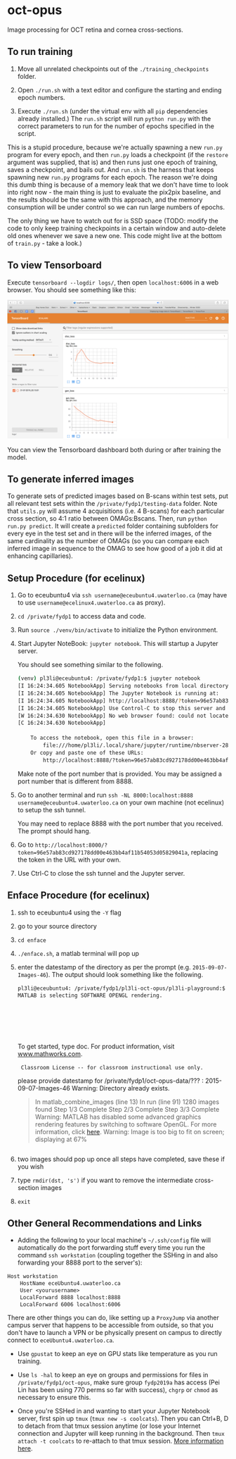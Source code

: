 # oct-opus

Image processing for OCT retina and cornea cross-sections.

## To run training

1. Move all unrelated checkpoints out of the `./training_checkpoints` folder.

2. Open `./run.sh` with a text editor and configure the starting and ending epoch numbers.

3. Execute `./run.sh` (under the virtual env with all `pip` dependencies already installed.) The `run.sh` script will run `python run.py` with the correct parameters to run for the number of epochs specified in the script.

This is a stupid procedure, because we're actually spawning a new `run.py` program for every epoch, and then `run.py` loads a checkpoint (if the `restore` argument was supplied, that is) and then runs just one epoch of training, saves a checkpoint, and bails out. And `run.sh` is the harness that keeps spawning new `run.py` programs for each epoch. The reason we're doing this dumb thing is because of a memory leak that we don't have time to look into right now - the main thing is just to evaluate the pix2pix baseline, and the results should be the same with this approach, and the memory consumption will be under control so we can run large numbers of epochs.

The only thing we have to watch out for is SSD space (TODO: modify the code to only keep training checkpoints in a certain window and auto-delete old ones whenever we save a new one. This code might live at the bottom of `train.py` - take a look.)

## To view Tensorboard

Execute `tensorboard --logdir logs/`, then open `localhost:6006` in a web browser. You should see something like this:

![Screenshot of the Tensorboard UI](./imgs/tensorboard_screenshot.png)

You can view the Tensorboard dashboard both during or after training the model.

## To generate inferred images

To generate sets of predicted images based on B-scans within test sets, put all relevant test sets within the `/private/fydp1/testing-data` folder. Note that `utils.py` will assume 4 acquisitions (i.e. 4 B-scans) for each particular cross section, so 4:1 ratio between OMAGs:Bscans. Then, run `python run.py predict`. It will create a `predicted` folder containing subfolders for every eye in the test set and in there will be the inferred images, of the same cardinality as the number of OMAGs (so you can compare each inferred image in sequence to the OMAG to see how good of a job it did at enhancing capillaries).

## Setup Procedure (for ecelinux)

1. Go to eceubuntu4 via `ssh username@eceubuntu4.uwaterloo.ca` (may have to use `username@ecelinux4.uwaterloo.ca` as proxy).

2. `cd /private/fydp1` to access data and code.

3. Run `source ./venv/bin/activate` to initialize the Python environment.

4. Start Jupyter NoteBook: `jupyter notebook`. This will startup a Jupyter server.

   You should see something similar to the following.

   ```bash
   (venv) pl3li@eceubuntu4: /private/fydp1:$ jupyter notebook
   [I 16:24:34.605 NotebookApp] Serving notebooks from local directory: /private/fydp1
   [I 16:24:34.605 NotebookApp] The Jupyter Notebook is running at:
   [I 16:24:34.605 NotebookApp] http://localhost:8888/?token=96e57ab83cd927178dd00e463bb4af11b54053d05829041a
   [I 16:24:34.605 NotebookApp] Use Control-C to stop this server and shut down all kernels (twice to skip confirmation).
   [W 16:24:34.630 NotebookApp] No web browser found: could not locate runnable browser.
   [C 16:24:34.630 NotebookApp]

       To access the notebook, open this file in a browser:
           file:///home/pl3li/.local/share/jupyter/runtime/nbserver-28660-open.html
       Or copy and paste one of these URLs:
           http://localhost:8888/?token=96e57ab83cd927178dd00e463bb4af11b54053d05829041a
   ```

   Make note of the port number that is provided. You may be assigned a port number that is different from 8888.

5. Go to another terminal and run `ssh -NL 8000:localhost:8888 username@eceubuntu4.uwaterloo.ca` on your own machine (not ecelinux) to setup the ssh tunnel.

   You may need to replace 8888 with the port number that you received. The prompt should hang.

6. Go to `http://localhost:8000/?token=96e57ab83cd927178dd00e463bb4af11b54053d05829041a`, replacing the token in the URL with your own.

7. Use Ctrl-C to close the ssh tunnel and the Jupyter server.

## Enface Procedure (for ecelinux)

1. ssh to eceubuntu4 using the `-Y` flag

2. go to your source directory

3. `cd enface`

4. `./enface.sh`, a matlab terminal will pop up

5. enter the datestamp of the directory as per the prompt (e.g. `2015-09-07-Images-46`). The output should look something like the following.

   ```bash
   pl3li@eceubuntu4: /private/fydp1/pl3li-oct-opus/pl3li-playground:$ ./enface.sh
   MATLAB is selecting SOFTWARE OPENGL rendering.

                                                                                             < M A T L A B (R) >
                                                                                   Copyright 1984-2018 The MathWorks, Inc.
                                                                                    R2018b (9.5.0.944444) 64-bit (glnxa64)
                                                                                               August 28, 2018
   ```


    To get started, type doc.
    For product information, visit www.mathworks.com.


        Classroom License -- for classroom instructional use only.
    please provide datestamp for /private/fydp1/oct-opus-data/??? : 2015-09-07-Images-46
    Warning: Directory already exists.
    > In matlab_combine_images (line 13)
      In run (line 91)
    1280 images found
    Step 1/3 Complete
    Step 2/3 Complete
    Step 3/3 Complete
    Warning: MATLAB has disabled some advanced graphics rendering features by switching to software OpenGL. For more information, click <a href="matlab:opengl('problems')">here</a>.
    Warning: Image is too big to fit on screen; displaying at 67%
    ```

6. two images should pop up once all steps have completed, save these if you wish

7. type `rmdir(dst, 's')` if you want to remove the intermediate cross-section images

8. `exit`

## Other General Recommendations and Links

- Adding the following to your local machine's `~/.ssh/config` file will automatically do the port forwarding stuff every time you run the command `ssh workstation` (coupling together the SSHing in and also forwarding your 8888 port to the server's):

```
Host workstation
    HostName eceUbuntu4.uwaterloo.ca
    User <yourusername>
    LocalForward 8888 localhost:8888
    LocalForward 6006 localhost:6006
```

There are other things you can do, like setting up a `ProxyJump` via another campus server that happens to be accessible from outside, so that you don't have to launch a VPN or be physically present on campus to directly connect to `eceUbuntu4.uwaterloo.ca`.

- Use `gpustat` to keep an eye on GPU stats like temperature as you run training.

- Use `ls -hal` to keep an eye on groups and permissions for files in `/private/fydp1/oct-opus`, make sure group `fydp2019a` has access (Pei Lin has been using 770 perms so far with success), `chgrp` or `chmod` as necessary to ensure this.

- Once you're SSHed in and wanting to start your Jupyter Notebook server, first spin up `tmux` (`tmux new -s coolcats`). Then you can Ctrl+B, D to detach from that tmux session anytime (or lose your Internet connection and Jupyter will keep running in the background. Then `tmux attach -t coolcats` to re-attach to that tmux session. [More information here](https://towardsdatascience.com/jupyter-and-tensorboard-in-tmux-5e5d202a4fb6).
